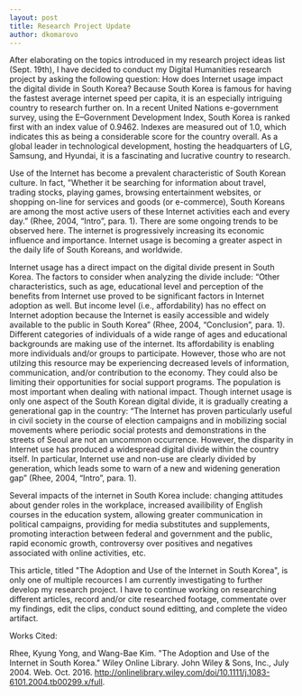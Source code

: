 ```yaml
---
layout: post
title: Research Project Update 
author: dkomarovo
---
```


After elaborating on the topics introduced in my research project ideas list (Sept. 19th), I have decided to conduct my Digital Humanities research project by asking the following question: How does Internet usage impact the digital divide in South Korea? Because South Korea is famous for having the fastest average internet speed per capita, it is an especially intriguing country to research further on.  In a recent United Nations e-government survey, using the E–Government Development Index, South Korea is ranked first with an index value of 0.9462. Indexes are measured out of 1.0, which indicates this as being a considerable score for the country overall. As a global leader in technological development, hosting the headquarters of LG, Samsung, and Hyundai, it is a fascinating and lucrative country to research.
 
Use of the Internet has become a prevalent characteristic of South Korean culture. In fact, ”Whether it be searching for information about travel, trading stocks, playing games, browsing entertainment websites, or shopping on-line for services and goods (or e-commerce), South Koreans are among the most active users of these Internet activities each and every day.” (Rhee, 2004, “Intro”, para. 1). There are some ongoing trends to be observed here. The internet is progressively increasing its economic influence and importance. Internet usage is becoming a greater aspect  in the daily life of South Koreans, and worldwide.

Internet usage has a direct impact on the digital divide present in South Korea. The factors to consider when analyzing the divide include: “Other characteristics, such as age, educational level and perception of the benefits from Internet use proved to be significant factors in Internet adoption as well. But income level (i.e., affordability) has no effect on Internet adoption because the Internet is easily accessible and widely available to the public in South Korea” (Rhee, 2004, “Conclusion”, para. 1). Different categories of individuals of a wide range of ages and educational backgrounds are making use of the internet. Its affordability is enabling more individuals and/or groups to participate. However, those who are not utilzing this resource may be experiencing decreased levels of information, communication, and/or contribution to the economy. They could also be limiting their opportunities for social support programs. The population is most important when dealing with national impact. Though internet usage is only one aspect of the South Korean digital divide, it is gradually creating a generational gap in the country: “The Internet has proven particularly useful in civil society in the course of election campaigns and in mobilizing social movements where periodic social protests and demonstrations in the streets of Seoul are not an uncommon occurrence. However, the disparity in Internet use has produced a widespread digital divide within the country itself. In particular, Internet use and non-use are clearly divided by generation, which leads some to warn of a new and widening generation gap” (Rhee, 2004, “Intro”, para. 1).

Several impacts of the internet in South Korea include: changing attitudes about gender roles in the workplace, increased availibility of English courses in the education system, allowing greater communication in political campaigns, providing for media substitutes and supplements, promoting interaction between federal and  government and the public, rapid economic growth, controversy over positives and negatives associated with online activities, etc.

This article, titled "The Adoption and Use of the Internet in South Korea", is only one of multiple recources I am currently investigating to further develop my research project. I have to continue working on researching different articles, record and/or cite researched footage, commentate over my findings, edit the clips, conduct sound editting, and complete the video artifact.

Works Cited:

Rhee, Kyung Yong, and Wang-Bae Kim. "The Adoption and Use of the Internet in South Korea." Wiley Online Library. John Wiley & Sons, Inc., July 2004. Web. Oct. 2016. <http://onlinelibrary.wiley.com/doi/10.1111/j.1083-6101.2004.tb00299.x/full>.
